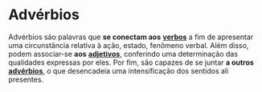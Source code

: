 # Advérbios

Advérbios são palavras que **se conectam aos** [**verbos**](../verbos/) a fim de apresentar uma circunstância relativa à ação, estado, fenômeno verbal. Além disso, podem associar-se **aos** [**adjetivos**](../adjetivos.md), conferindo uma determinação das qualidades expressas por eles. Por fim, são capazes de se juntar **a outros** [**advérbios**](https://www.portugues.com.br/gramatica/adverbios.html), o que desencadeia uma intensificação dos sentidos ali presentes.
